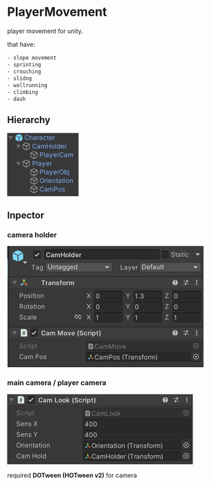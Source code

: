# PlayerMovement

<p>player movement for unity.</p>

that have:
```
- slope movement
- sprinting
- crouching
- slidng
- wallrunning
- climbing
- dash
```

## Hierarchy

<img src="img/1.5.png">

## Inpector

### camera holder

<img src="img/2.png">

### main camera / player camera

<img src="img/22.png">

required **DOTween (HOTween v2)** for camera
